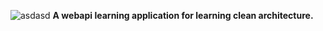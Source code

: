 ![asdasd](https://i.ibb.co/dDVYS2f/IMG-20230510-WA0001.jpg)
**A webapi learning application for learning clean architecture.**

